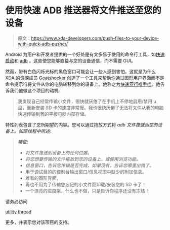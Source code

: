# 使用快速 ADB 推送器将文件推送至您的设备

> 原文：<https://www.xda-developers.com/push-files-to-your-device-with-quick-adb-pusher/>

Android 为用户和开发者提供的一个好处是有太多易于使用的命令行工具，如[快速启动](http://en.wikipedia.org/wiki/Fastboot)和 [adb](http://en.wikipedia.org/wiki/Android_Debug_Bridge) 。这些使您能够直接与您的设备通信，而不需要 GUI。

然而，带有白色闪烁光标的黑色窗口可能会让一些人感到害怕。这就是为什么 XDA 的资深成员 [Goatshocker](http://forum.xda-developers.com/member.php?u=3092346) 创造了一个工具来帮助你通过图形用户界面而不是命令提示符将文件从你的电脑转移到你的设备上。他称之为[快速亚行推手桂](http://forum.xda-developers.com/showthread.php?t=1599332)。他告诉我们他做这个项目的动机:

> 我发现自己经常传输小文件，很快就厌倦了在手机上不停地启用/禁用 u 盘，重新安装 SD 卡的速度非常慢。我也很快厌倦了无法将文件从我的电脑快速传输到我的平板电脑内部存储。

特性列表包含了您所期望的内容。您可以通过拖放方式将 *adb 文件推送到您的设备上。如原线程中所述:*

> ***特征:***
> 
> *   *将文件推送到设备上的任何位置。*
> *   *将您想要传输的文件拖放到您的设备上，或使用浏览功能。*
> *   *信息窗口，告诉您传输是否完成，如果没有，告诉您哪里出错了。*
> *   用于调试目的的控制台输出窗口/信息视图中缺少的附加信息。
> *   难看的图形界面。
> *   再也不用为了传输您忘记的小文件而卸载/安装您的 SD 卡了！
> *   一个漂亮的进度条，什么也不做，只是告诉你程序还没有冻结！

请务必访问

[utility thread](http://forum.xda-developers.com/showthread.php?t=1599332)

更多，并表示您对该项目的支持。